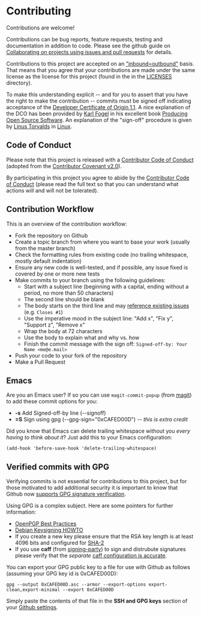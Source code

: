 # Contributing

Contributions are welcome!

Contributions can be bug reports, feature requests, testing and documentation
in addition to code. Please see the github guide on
[Collaborating on projects using issues and pull requests](https://help.github.com/categories/collaborating-on-projects-using-issues-and-pull-requests/) for details.

Contributions to this project are accepted on an
["inbound=outbound"](https://opensource.com/law/11/7/trouble-harmony-part-1) basis.
That means that you agree that your contributions are made under the
same license as the license for this project (found in the in the [LICENSES](LICENSES) directory).

To make this understanding explicit -- and for you to assert
that you have the right to make the contribution -- commits must be
signed off indicating acceptance of the
[Developer Certificate of Origin 1.1](https://developercertificate.org/).
A nice explanation of the DCO has been provided by
[Karl Fogel](https://www.red-bean.com/kfogel/)
in his excellent book [Producing Open Source Software](https://producingoss.com/en/contributor-agreements.html#developer-certificate-of-origin).
An explanation of the "sign-off" procedure is given by
[Linus Torvalds](https://en.wikipedia.org/wiki/Linus_Torvalds) in [Linux](https://github.com/torvalds/linux/blob/master/Documentation/process/submitting-patches.rst#11-sign-your-work---the-developers-certificate-of-origin).

## Code of Conduct

Please note that this project is released with a
[Contributor Code of Conduct](CODE_OF_CONDUCT.md)
(adopted from the [Contributor Covenant v2.0](https://www.contributor-covenant.org/)).

By participating in this project you agree to abide by the
[Contributor Code of Conduct](CODE_OF_CONDUCT.md)
(please read the full text so that you can understand what actions will and
will not be tolerated).

## Contribution Workflow

This is an overview of the contribution workflow:

 * Fork the repository on Github
 * Create a topic branch from where you want to base your work (usually from the master branch)
 * Check the formatting rules from existing code (no trailing whitespace, mostly default indentation)
 * Ensure any new code is well-tested, and if possible, any issue fixed is covered by one or more new tests
 * Make commits to your branch using the following guidelines:
   * Start with a subject line (beginning with a capital, ending without a period, no more than 50 characters)
   * The second line should be blank
   * The body starts on the third line and may
     [reference existing issues](https://help.github.com/en/github/managing-your-work-on-github/closing-issues-using-keywords)
     (e.g. `Closes #1`)
   * Use the imperative mood in the subject line: "Add x", "Fix y", "Support z", "Remove x"
   * Wrap the body at 72 characters
   * Use the body to explain what and why vs. how
   * Finish the commit message with the sign off: `Signed-off-by: Your Name <me@e.mail>`
 * Push your code to your fork of the repository
 * Make a Pull Request

## Emacs

Are you an Emacs user? If so you can use `magit-commit-popup`
(from [magit](https://magit.vc/)) to add these
commit options for you:
 * **-s** Add Signed-off-by line (--signoff)
 * **=S** Sign using gpg (--gpg-sign="0xCAFED00D") -- *this is extra credit*

Did you know that Emacs can delete trailing whitespace without
you *every having to think about it*? Just add this to your
Emacs configuration:

````
(add-hook 'before-save-hook 'delete-trailing-whitespace)
````

## Verified commits with GPG

Verifying commits is not essential for contributions to this project,
but for those motivated to add additional security it is important
to know that Github now [supports GPG signature verification](https://github.com/blog/2144-gpg-signature-verification).

Using GPG is a complex subject. Here are some pointers for further information:
 * [OpenPGP Best Practices](https://help.riseup.net/en/security/message-security/openpgp/best-practices)
 * [Debian Keysigning HOWTO](https://wiki.debian.org/Keysigning)
 * If you create a new key please ensure that the RSA key length is at least
   4096 bits and configured for [SHA-2](https://www.debian-administration.org/users/dkg/weblog/48)
 * If you use **caff** (from [signing-party](https://packages.debian.org/sid/signing-party)) to sign and distrubute signatures please verify that the *separate* [caff configuration is accurate](https://github.com/tmarble/kspsig).

You can export your GPG public key to a file for use with Github as follows
(assuming your GPG key id is 0xCAFED00D):

````
gpg --output 0xCAFED00D.asc --armor --export-options export-clean,export-minimal --export 0xCAFED00D
````

Simply paste the contents of that file in the **SSH and GPG keys** section of your [Github settings](https://help.github.com/articles/adding-a-new-gpg-key-to-your-github-account/).
